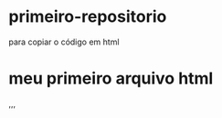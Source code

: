 # primeiro-repositorio

para copiar o código em html
<html>
  <h1>meu primeiro arquivo html</h1>
  </gtml>
  ,,,
